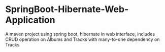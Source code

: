 # SpringBoot-Hibernate-Web-Application
A maven project using spring boot, hibernate in web interface, includes CRUD operation on Albums and Tracks with many-to-one dependency on Tracks
